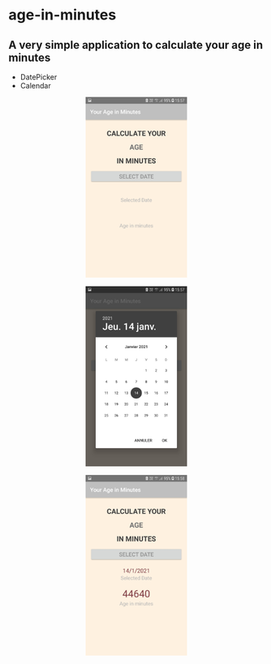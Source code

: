 # age-in-minutes
## A very simple application to calculate your age in minutes

* DatePicker
* Calendar
<p align="center">
  <img src="/Screenshot_Your_Age_in_Minutes_1.png" width="200">
  <br/>
</p>

<p align="center">
  <img src="/Screenshot_Your_Age_in_Minutes_2.png" width="200">
  <br/>
</p>

<p align="center">
  <img src="/Screenshot_Your_Age_in_Minutes_3.png" width="200">
  <br/>
</p>
